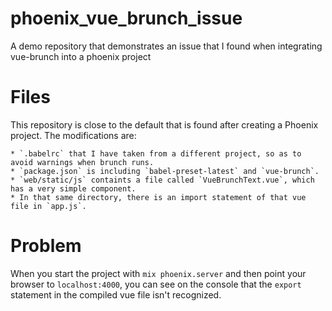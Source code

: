 # phoenix_vue_brunch_issue

A demo repository that demonstrates an issue that I found when integrating vue-brunch into a phoenix project

# Files

This repository is close to the default that is found after creating a Phoenix project. The modifications are:

    * `.babelrc` that I have taken from a different project, so as to avoid warnings when brunch runs.
    * `package.json` is including `babel-preset-latest` and `vue-brunch`.
    * `web/static/js` containts a file called `VueBrunchText.vue`, which has a very simple component.
    * In that same directory, there is an import statement of that vue file in `app.js`.

# Problem

When you start the project with `mix phoenix.server` and then point your browser to `localhost:4000`, you can see on the console that the `export` statement in the compiled vue file isn't recognized.
